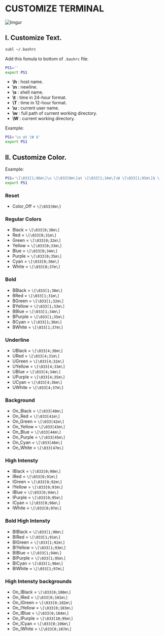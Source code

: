 # CUSTOMIZE TERMINAL

![Imgur](https://i.imgur.com/fnyt2WD.png)

## I. Customize Text. 

```sh 
subl ~/.bashrc
```

Add this fomula to bottom of `.bashrc` file:  
```sh
PS1=''  
export PS1  
```

- **\h** : host name.  
- **\n** : newline.  
- **\s** : shell name.  
- **\t** : time in 24-hour format.  
- **\T** : time in 12-hour format.  
- **\u** : current user name.  
- **\w** : full path of current working directory.  
- **\W** : current working directory.  

Example: 
```sh
PS1='\u at \W $'
export PS1  
```


## II. Customize Color.

Example:
```sh
PS1='\[\033[1;96m\]\u \[\033[0m\]at \[\033[1;34m\]\W \[\033[1;95m\]$ \[\033[0m\]'
export PS1  
```

### Reset
- Color_Off = `\[\033[0m\]` 

### Regular Colors
- Black   = `\[\033[0;30m\]`
- Red     = `\[\033[0;31m\]`
- Green   = `\[\033[0;32m\]`  
- Yellow  = `\[\033[0;33m\]`
- Blue    = `\[\033[0;34m\]`   
- Purple  = `\[\033[0;35m\]`
- Cyan    = `\[\033[0;36m\]`
- White   = `\[\033[0;37m\]`

### Bold
- BBlack  = `\[\033[1;30m\]`
- BRed    = `\[\033[1;31m\]`
- BGreen  = `\[\033[1;32m\]`
- BYellow = `\[\033[1;33m\]`
- BBlue   = `\[\033[1;34m\]`
- BPurple = `\[\033[1;35m\]`
- BCyan   = `\[\033[1;36m\]`
- BWhite  = `\[\033[1;37m\]`

### Underline
- UBlack  = `\[\033[4;30m\]`
- URed    = `\[\033[4;31m\]`
- UGreen  = `\[\033[4;32m\]`
- UYellow = `\[\033[4;33m\]`
- UBlue   = `\[\033[4;34m\]`
- UPurple = `\[\033[4;35m\]`
- UCyan   = `\[\033[4;36m\]`
- UWhite  = `\[\033[4;37m\]`

### Background
- On_Black  = `\[\033[40m\]`
- On_Red    = `\[\033[41m\]`
- On_Green  = `\[\033[42m\]`
- On_Yellow = `\[\033[43m\]`
- On_Blue   = `\[\033[44m\]`
- On_Purple = `\[\033[45m\]`
- On_Cyan   = `\[\033[46m\]`
- On_White  = `\[\033[47m\]`

### High Intensty
- IBlack    = `\[\033[0;90m\]`
- IRed      = `\[\033[0;91m\]`
- IGreen    = `\[\033[0;92m\]`
- IYellow   = `\[\033[0;93m\]`
- IBlue     = `\[\033[0;94m\]`
- IPurple   = `\[\033[0;95m\]`
- ICyan     = `\[\033[0;96m\]`
- IWhite    = `\[\033[0;97m\]`

### Bold High Intensty
- BIBlack   = `\[\033[1;90m\]`
- BIRed     = `\[\033[1;91m\]`
- BIGreen   = `\[\033[1;92m\]`
- BIYellow  = `\[\033[1;93m\]`
- BIBlue    = `\[\033[1;94m\]`
- BIPurple  = `\[\033[1;95m\]`
- BICyan    = `\[\033[1;96m\]`
- BIWhite   = `\[\033[1;97m\]`

### High Intensty backgrounds
- On_IBlack   = `\[\033[0;100m\]`
- On_IRed     = `\[\033[0;101m\]`
- On_IGreen   = `\[\033[0;102m\]`
- On_IYellow  = `\[\033[0;103m\]`
- On_IBlue    = `\[\033[0;104m\]`
- On_IPurple  = `\[\033[10;95m\]`
- On_ICyan    = `\[\033[0;106m\]`
- On_IWhite   = `\[\033[0;107m\]`

